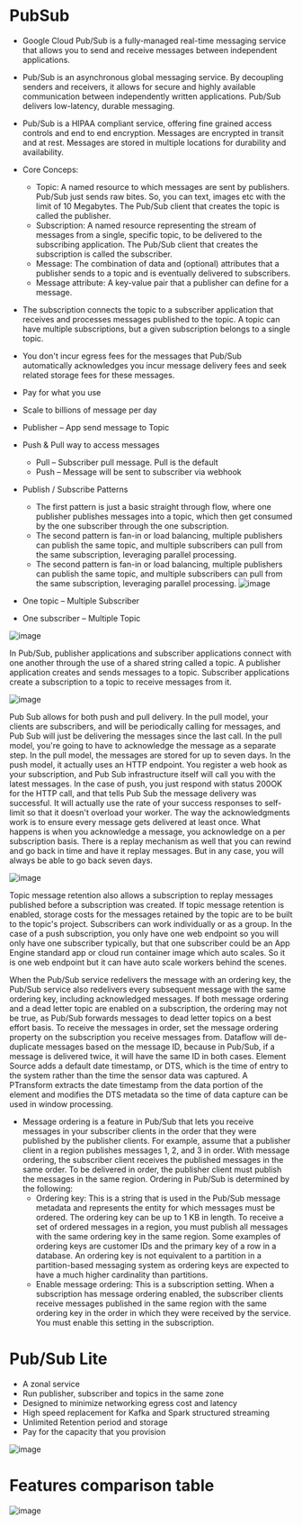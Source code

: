 # PubSub

- Google Cloud Pub/Sub is a fully-managed real-time messaging service that allows you to send and receive messages between independent applications.
- Pub/Sub is an asynchronous global messaging service. By decoupling senders and receivers, it allows for secure and highly available communication between independently written applications. Pub/Sub delivers low-latency, durable messaging.
- Pub/Sub is a HIPAA compliant service, offering fine grained access controls and end to end encryption. Messages are encrypted in transit and at rest. Messages are stored in multiple locations for durability and availability.
- Core Conceps:
  - Topic: A named resource to which messages are sent by publishers. Pub/Sub just sends raw bites. So, you can text, images etc with the limit of 10 Megabytes. The Pub/Sub client that creates the topic is called the publisher.
  - Subscription: A named resource representing the stream of messages from a single, specific topic, to be delivered to the subscribing application. The Pub/Sub client that creates the subscription is called the subscriber.
  - Message: The combination of data and (optional) attributes that a publisher sends to a topic and is eventually delivered to subscribers.
  - Message attribute: A key-value pair that a publisher can define for a message.
- The subscription connects the topic to a subscriber application that receives and processes messages published to the topic. A topic can have multiple subscriptions, but a given subscription belongs to a single topic.
- You don't incur egress fees for the messages that Pub/Sub automatically acknowledges you incur message delivery fees and seek related storage fees for these messages.
- Pay for what you use

- Scale to billions of message per day
- Publisher – App send message to Topic
- Push & Pull way to access messages
  - Pull – Subscriber pull message. Pull is the default
  - Push – Message will be sent to subscriber via webhook
- Publish / Subscribe Patterns
  - The first pattern is just a basic straight through flow, where one publisher publishes messages into a topic, which then get consumed by the one subscriber through the one subscription.
  - The second pattern is fan-in or load balancing, multiple publishers can publish the same topic, and multiple subscribers can pull from the same subscription, leveraging parallel processing.
  - The second pattern is fan-in or load balancing, multiple publishers can publish the same topic, and multiple subscribers can pull from the same subscription, leveraging parallel processing.
![image](https://github.com/user-attachments/assets/62483277-4b46-4ccd-8166-7ce183315cd5)

- One topic – Multiple Subscriber
- One subscriber – Multiple Topic

![image](https://user-images.githubusercontent.com/19702456/224790417-c6e118d9-74d9-45c4-b9a5-594cc99b2a12.png)

In Pub/Sub, publisher applications and subscriber applications connect with one another through the use of a shared string called a topic. A publisher application creates and sends messages to a topic. Subscriber applications create a subscription to a topic to receive messages from it.

![image](https://user-images.githubusercontent.com/19702456/222902428-ee0eb675-fe4f-4f68-b22f-c4d64c6a5087.png)

Pub Sub allows for both push and pull delivery. In the pull model, your clients are subscribers, and will be periodically calling for messages, and Pub Sub will just be delivering the messages since the last call. In the pull model, you're going to have to acknowledge the message as a separate step. In the pull model, the messages are stored for up to seven days.  In the push model, it actually uses an HTTP endpoint. You register a web hook as your subscription, and Pub Sub infrastructure itself will call you with the latest messages. In the case of push, you just respond with status 200OK for the HTTP call, and that tells Pub Sub the message delivery was successful. It will actually use the rate of your success responses to self-limit so that it doesn't overload your worker. The way the acknowledgments work is to ensure every message gets delivered at least once. What happens is when you acknowledge a message, you acknowledge on a per subscription basis. There is a replay mechanism as well that you can rewind and go back in time and have it replay messages. But in any case, you will always be able to go back seven days.

![image](https://user-images.githubusercontent.com/19702456/222902406-d38d24e7-1e1a-409d-b60f-5c0c1c9849df.png)

Topic message retention also allows a subscription to replay messages published before a subscription was created. If topic message retention is enabled, storage costs for the messages retained by the topic are to be built to the topic's project. Subscribers can work individually or as a group.
In the case of a push subscription, you only have one web endpoint so you will only have one subscriber typically, but that one subscriber could be an App Engine standard app or cloud run container image which auto scales. So it is one web endpoint but it can have auto scale workers behind the scenes.

When the Pub/Sub service redelivers the message with an ordering key, the Pub/Sub service also redelivers every subsequent message with the same ordering key, including acknowledged messages. If both message ordering and a dead letter topic are enabled on a subscription, the ordering may not be true, as Pub/Sub forwards messages to dead letter topics on a best effort basis. To receive the messages in order, set the message ordering property on the subscription you receive messages from.
Dataflow will de-duplicate messages based on the message ID, because in Pub/Sub, if a message is delivered twice, it will have the same ID in both cases. Element Source adds a default date timestamp, or DTS, which is the time of entry to the system rather than the time the sensor data was captured. A PTransform extracts the date timestamp from the data portion of the element and modifies the DTS metadata so the time of data capture can be used in window processing.

- Message ordering is a feature in Pub/Sub that lets you receive messages in your subscriber clients in the order that they were published by the publisher clients. For example, assume that a publisher client in a region publishes messages 1, 2, and 3 in order. With message ordering, the subscriber client receives the published messages in the same order. To be delivered in order, the publisher client must publish the messages in the same region. Ordering in Pub/Sub is determined by the following:
  - Ordering key: This is a string that is used in the Pub/Sub message metadata and represents the entity for which messages must be ordered. The ordering key can be up to 1 KB in length. To receive a set of ordered messages in a region, you must publish all messages with the same ordering key in the same region. Some examples of ordering keys are customer IDs and the primary key of a row in a database. An ordering key is not equivalent to a partition in a partition-based messaging system as ordering keys are expected to have a much higher cardinality than partitions.
  - Enable message ordering: This is a subscription setting. When a subscription has message ordering enabled, the subscriber clients receive messages published in the same region with the same ordering key in the order in which they were received by the service. You must enable this setting in the subscription.

# Pub/Sub Lite
- A zonal service
- Run publisher, subscriber and topics in the same zone
- Designed to minimize networking egress cost and latency
- High speed replacement for Kafka and Spark structured streaming
- Unlimited Retention period and storage
- Pay for the capacity that you provision

![image](https://github.com/user-attachments/assets/f5562b22-8885-4c9d-85d8-e51b12491431)

# Features comparison table
  
![image](https://github.com/user-attachments/assets/6628bf44-e4b3-4a9a-92b9-b90cbbd850f9)
